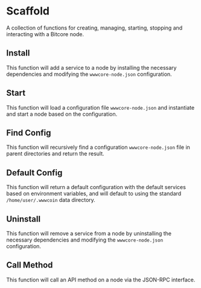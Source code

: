 # Scaffold
A collection of functions for creating, managing, starting, stopping and interacting with a Bitcore node.

## Install
This function will add a service to a node by installing the necessary dependencies and modifying the `wwwcore-node.json` configuration.

## Start
This function will load a configuration file `wwwcore-node.json` and instantiate and start a node based on the configuration.

## Find Config
This function will recursively find a configuration `wwwcore-node.json` file in parent directories and return the result.

## Default Config
This function will return a default configuration with the default services based on environment variables, and will default to using the standard `/home/user/.wwwcoin` data directory.

## Uninstall
This function will remove a service from a node by uninstalling the necessary dependencies and modifying the `wwwcore-node.json` configuration.

## Call Method
This function will call an API method on a node via the JSON-RPC interface.

